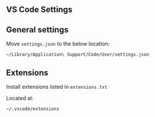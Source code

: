 VS Code Settings
---

## General settings

Move `settings.json` to the below location:
```
~/Library/Application\ Support/Code/User/settings.json
```

## Extensions

Install extensions listed in `extensions.txt`

Located at:
```
~/.vscode/extensions
```

